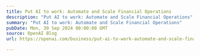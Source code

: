 ```yaml
---
title: Put AI to work: Automate and Scale Financial Operations
description: "Put AI to work: Automate and Scale Financial Operations"
summary: "Put AI to work: Automate and Scale Financial Operations"
pubDate: Mon, 30 Sep 2024 00:00:00 GMT
source: OpenAI Blog
url: https://openai.com/business/put-ai-to-work-automate-and-scale-financial-operations

---
```


